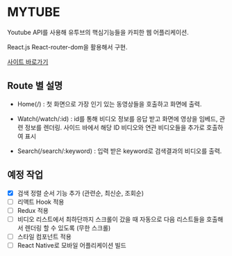 # MYTUBE

Youtube API를 사용해 유투브의 핵심기능들을 카피한 웹 어플리케이션.

React.js React-router-dom을 활용해서 구현.

[사이트 바로가기](https://marco0212.github.io/mytube/)

## Route 별 설명

- Home(/) : 첫 화면으로 가장 인기 있는 동영상들을 호출하고 화면에 출력.

- Watch(/watch/:id) : id를 통해 비디오 정보를 응답 받고 화면에 영상을 임베드, 관련 정보를 렌더링. 사이드 바에서 해당 ID 비디오와 연관 비디오들을 추가로 호출하여 표시

- Search(/search/:keyword) : 입력 받은 keyword로 검색결과의 비디오를 출력.

## 예정 작업

- [x] 검색 정렬 순서 기능 추가 (관련순, 최신순, 조회순)
- [ ] 리액트 Hook 적용
- [ ] Redux 적용
- [ ] 비디오 리스트에서 최하단까지 스크롤이 갔을 때 자동으로 다음 리스트들을 호출해서 렌더링 할 수 있도록 (무한 스크롤)
- [ ] 스타일 컴포넌트 적용
- [ ] React Native로 모바일 어플리케이션 빌드
